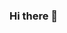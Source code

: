 ### Hi there 👋

<!--
**darabahmed37/darabahmed37** is a ✨ _special_ ✨ repository because its `README.md` (this file) appears on your GitHub profile.

Here are some ideas to get you started:

- 🔭 I’m currently working on ... Semeter Project
- 🌱 I’m currently learning ... MERN STACK
- 👯 I’m looking to collaborate on ... not yet
- 🤔 I’m looking for help with ... uhhh
- 💬 Ask me about ... whatever you want
- 📫 How to reach me: ...[LinkedIn](https://www.linkedin.com/in/darab-ahmed/)
- 😄 Pronouns: ... He/Him
- ⚡ Fun fact: ...Uhhhh
-->
